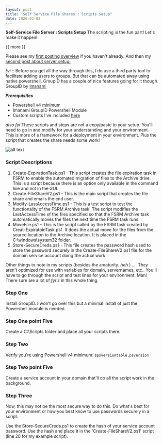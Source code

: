 ```yaml
---
layout: post
title: "Self Service File Shares : Scripts Setup"
date: 2020-03-03
---
```


**Self-Service File Server : Scripts Setup**  The scripting is the fun part!  Let's make it happen!

{{ more }}

Please see my [first posting overview](https://soccershoe.github.io/JustAnotherAdmin/blog/2020/02/14/SelfServiceFileServer) if you haven't already.
And then my [second post about server setup.](https://soccershoe.github.io/JustAnotherAdmin/blog/2020/02/14/SelfServiceFileServer2)

_fyi_ ::  Before you get all the way through this, I do use a third party tool to facilitate adding users to groups.  But that can be automated away using native powershell.  GroupID has a couple of nice features going for it though.  GroupID by [Imanami](https://www.imanami.com/)

***Prerequisites***
* Powershell v4 minimum
* Imanami GroupID Powershell Module
* Custom scripts I've included [here](https://raw.githubusercontent.com/soccershoe/JustAnotherAdmin/master/files/Self-ServiceFileServer.zip)

_also fyi_ These scripts and steps are not a copy/paste to your setup.  You'll need to go in and modify for your understanding and your environment.  This is more of a framework for a deployment in your environment.  Plus the script that creates the share needs some work!  

![alt text](https://raw.githubusercontent.com/soccershoe/JustAnotherAdmin/master/images/needswork3.jpg)

### Script Descriptions ###
1. Create-ExpirationTask.ps1 - This script creates the file expiration task in FSRM to enable the automated migration of files to the Archive drive.  This is a script because there is an option only available in the command line and not in the GUI.
2. Create-FileShareV2.ps1 - This is the main script that creates the file share and emails the end user.  
3. Modify-LastAccessTime.ps1 - This is a test script to test the functionality of the FSRM Archive task.  The script modifies the LastAccessTime of the files specified so that the FSRM Archive task automatically moves the files the next time the FSRM task runs.
4. MoveFile.ps1 - This is the script called by the FSRM task created by Creat-ExpiratoinTask.ps1.  It does the actual move for the files from the source location to the Archive location.  It is placed in the C:\windows\system32 folder.
5. Store-SecureCreds.ps1 - This file creates the password hash used to store the password securely in the Create-FileShareV2.ps1 file for the domain service account doing the actual work.  

Other things to note in my scripts (besides the amaturity. _heh_ ).....  They aren't optimized for use with variables for domain, servernames, etc.. You'll have to go through the script and test lines for your environment.  Man!  There sure are a lot of _fyi's_ in this whole thing.  

### Step One ###
Install GroupID.  I won't go over this but a minimal install of just the Powershell module is needed.  

### Step One point Five ###
Create a C:\Scripts folder and place all your scripts there.  

### Step Two ###
Verify you're using Powershell v4 minimum:  `$psversiontable.psversion`

### Step Two point Five ###
Create a service account in your domain that'll do all the script work in the background.

### Step Three ###
Now, this may not be the most secure way to do this.  Do what's best for your environment or how you best know to use passwords securely in a script.  

Use the Store-SecureCreds.ps1 to create the hash of your service account password.  Use the hash and place it in the 'Create-FileShareV2.ps1' script (line 20 for my example script). 

